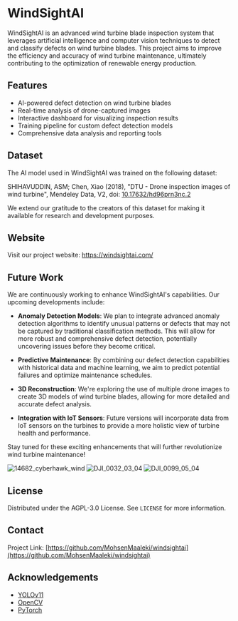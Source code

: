 # WindSightAI

WindSightAI is an advanced wind turbine blade inspection system that leverages artificial intelligence and computer vision techniques to detect and classify defects on wind turbine blades. This project aims to improve the efficiency and accuracy of wind turbine maintenance, ultimately contributing to the optimization of renewable energy production.

## Features

- AI-powered defect detection on wind turbine blades
- Real-time analysis of drone-captured images
- Interactive dashboard for visualizing inspection results
- Training pipeline for custom defect detection models
- Comprehensive data analysis and reporting tools

## Dataset

The AI model used in WindSightAI was trained on the following dataset:

SHIHAVUDDIN, ASM; Chen, Xiao (2018), "DTU - Drone inspection images of wind turbine", Mendeley Data, V2, doi: [10.17632/hd96prn3nc.2](https://doi.org/10.17632/hd96prn3nc.2)

We extend our gratitude to the creators of this dataset for making it available for research and development purposes.

## Website

Visit our project website: https://windsightai.com/

## Future Work

We are continuously working to enhance WindSightAI's capabilities. Our upcoming developments include:

- **Anomaly Detection Models**: We plan to integrate advanced anomaly detection algorithms to identify unusual patterns or defects that may not be captured by traditional classification methods. This will allow for more robust and comprehensive defect detection, potentially uncovering issues before they become critical.

- **Predictive Maintenance**: By combining our defect detection capabilities with historical data and machine learning, we aim to predict potential failures and optimize maintenance schedules.

- **3D Reconstruction**: We're exploring the use of multiple drone images to create 3D models of wind turbine blades, allowing for more detailed and accurate defect analysis.

- **Integration with IoT Sensors**: Future versions will incorporate data from IoT sensors on the turbines to provide a more holistic view of turbine health and performance.

Stay tuned for these exciting enhancements that will further revolutionize wind turbine maintenance!

![14682_cyberhawk_wind](https://github.com/user-attachments/assets/4a9d01c8-fec3-4d89-9384-80aede03adcf)
![DJI_0032_03_04](https://github.com/user-attachments/assets/2ca01596-ce5b-4e13-9ba8-7b09cb9c3af7)
![DJI_0099_05_04](https://github.com/user-attachments/assets/77ab120e-15c2-4fe8-86ea-ef80117d6e0d)

## License

Distributed under the AGPL-3.0 License. See `LICENSE` for more information.

## Contact

Project Link: [https://github.com/MohsenMaaleki/windsightai](https://github.com/MohsenMaaleki/windsightai)

## Acknowledgements

- [YOLOv11](https://github.com/ultralytics/ultralytics)
- [OpenCV](https://opencv.org/)
- [PyTorch](https://pytorch.org/)
